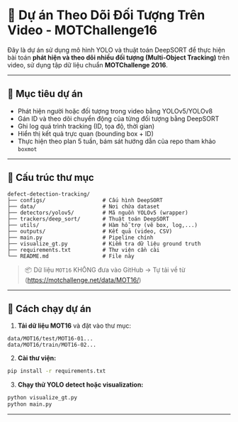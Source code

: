 # 🎯 Dự án Theo Dõi Đối Tượng Trên Video - MOTChallenge16

Đây là dự án sử dụng mô hình YOLO và thuật toán DeepSORT để thực hiện bài toán **phát hiện và theo dõi nhiều đối tượng (Multi-Object Tracking)** trên video, sử dụng tập dữ liệu chuẩn **MOTChallenge 2016**.

---

## 📌 Mục tiêu dự án

- Phát hiện người hoặc đối tượng trong video bằng YOLOv5/YOLOv8
- Gán ID và theo dõi chuyển động của từng đối tượng bằng DeepSORT
- Ghi log quá trình tracking (ID, tọa độ, thời gian)
- Hiển thị kết quả trực quan (bounding box + ID)
- Thực hiện theo plan 5 tuần, bám sát hướng dẫn của repo tham khảo `boxmot`

---

## 📁 Cấu trúc thư mục

```
defect-detection-tracking/
├── configs/                  # Cấu hình DeepSORT
├── data/                     # Nơi chứa dataset 
├── detectors/yolov5/         # Mã nguồn YOLOv5 (wrapper)
├── trackers/deep_sort/       # Thuật toán DeepSORT
├── utils/                    # Hàm hỗ trợ (vẽ box, log,...)
├── outputs/                  # Kết quả (video, CSV)
├── main.py                   # Pipeline chính
├── visualize_gt.py           # Kiểm tra dữ liệu ground truth
├── requirements.txt          # Thư viện cần cài
└── README.md                 # File này
```

> 📦 Dữ liệu `MOT16` KHÔNG đưa vào GitHub → Tự tải về từ (https://motchallenge.net/data/MOT16/)

---

## 🚀 Cách chạy dự án

1. **Tải dữ liệu MOT16** và đặt vào thư mục:
```
data/MOT16/test/MOT16-01...
data/MOT16/train/MOT16-02...
```

2. **Cài thư viện:**
```bash
pip install -r requirements.txt
```

3. **Chạy thử YOLO detect hoặc visualization:**
```bash
python visualize_gt.py
python main.py
```

---